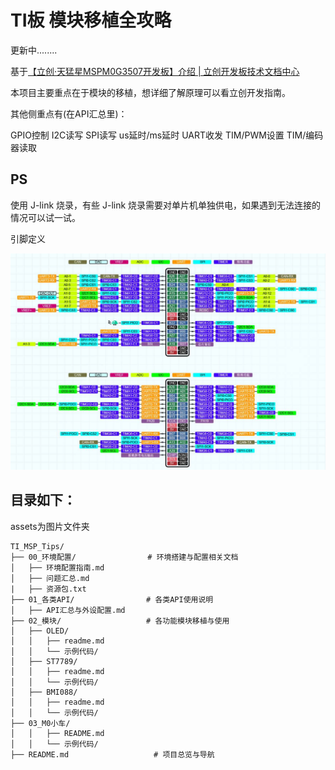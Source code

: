 # TI板 模块移植全攻略

更新中........

基于[【立创·天猛星MSPM0G3507开发板】介绍 | 立创开发板技术文档中心](https://wiki.lckfb.com/zh-hans/tmx-mspm0g3507/)

本项目主要重点在于模块的移植，想详细了解原理可以看立创开发指南。

其他侧重点有(在API汇总里)：

GPIO控制
I2C读写
SPI读写
us延时/ms延时
UART收发
TIM/PWM设置
TIM/编码器读取

## PS

使用 J-link 烧录，有些 J-link 烧录需要对单片机单独供电，如果遇到无法连接的情况可以试一试。



引脚定义

![image-20250715155428855](./assets/image-20250715155428855.png)

## 目录如下：

assets为图片文件夹

```
TI_MSP_Tips/
├── 00_环境配置/                # 环境搭建与配置相关文档
│   ├── 环境配置指南.md
│   ├── 问题汇总.md
|   ├── 资源包.txt
├── 01_各类API/                # 各类API使用说明
│   ├── API汇总与外设配置.md
├── 02_模块/                   # 各功能模块移植与使用
│   ├── OLED/
│   │   ├── readme.md
│   │   └── 示例代码/
│   ├── ST7789/
│   │   ├── readme.md
│   │   └── 示例代码/
│   ├── BMI088/
│   │   ├── readme.md
│   │   └── 示例代码/
├── 03_M0小车/ 
│   │   ├── README.md
│   │   └── 示例代码/
├── README.md                   # 项目总览与导航
```

